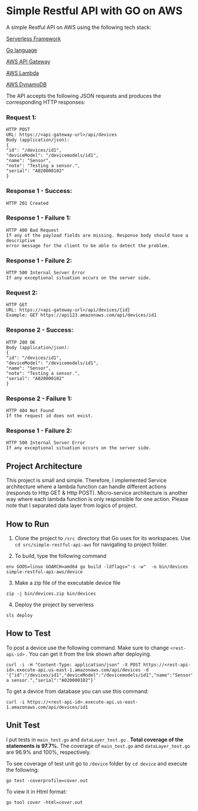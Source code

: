 # Simple Restful API with GO on AWS

A simple Restful API on AWS using the following tech stack:

[Serverless Framework](https://serverless.com/)

[Go language](https://golang.org/)

[AWS API Gateway](https://aws.amazon.com/api-gateway/)

[AWS Lambda](https://aws.amazon.com/lambda/)

[AWS DynamoDB](https://aws.amazon.com/dynamodb/)


The API accepts the following JSON requests and produces the corresponding HTTP responses:

### Request 1:
```
HTTP POST
URL: https://<api-gateway-url>/api/devices
Body (application/json):
{
"id": "/devices/id1",
"deviceModel": "/devicemodels/id1",
"name": "Sensor",
"note": "Testing a sensor.",
"serial": "A020000102"
}
```
### Response 1 - Success:
```
HTTP 201 Created
```
### Response 1 - Failure 1:
``` 
HTTP 400 Bad Request
If any of the payload fields are missing. Response body should have a descriptive
error message for the client to be able to detect the problem.
```
### Response 1 - Failure 2:
```
HTTP 500 Internal Server Error
If any exceptional situation occurs on the server side.
```
### Request 2:
```
HTTP GET
URL: https://<api-gateway-url>/api/devices/{id}
Example: GET https://api123.amazonaws.com/api/devices/id1
```
### Response 2 - Success:
```
HTTP 200 OK
Body (application/json):
{
"id": "/devices/id1",
"deviceModel": "/devicemodels/id1",
"name": "Sensor",
"note": "Testing a sensor.",
"serial": "A020000102"
}
```
### Response 2 - Failure 1:
```
HTTP 404 Not Found
If the request id does not exist.
```
### Response 1 - Failure 2:
```
HTTP 500 Internal Server Error
If any exceptional situation occurs on the server side.
```
## Project Architecture
This project is small and simple. Therefore, I implemented Service architecture where a lambda function can handle different actions (responds to Http GET & Http POST). Micro-service architecture is another way where each lambda function is only responsible for one action.
Please note that I separated data layer from logics of project.

## How to Run

1. Clone the project to `/src `directory that Go uses for its workspaces. Use `cd src/simple-restful-api-aws` for navigating to project folder.

2. To build, type the following command

```
env GOOS=linux GOARCH=amd64 go build -ldflags="-s -w"  -o bin/devices simple-restful-api-aws/device
```

3. Make a zip file of the executable device file

`zip -j bin/devices.zip bin/devices`


4. Deploy the project by serverless

`sls deploy`


## How to Test

To post a device use the following command. Make sure to change  `<rest-api-id>` . You can get it from the link shown after deploying.

```
curl -i -H "Content-Type: application/json" -X POST https://<rest-api-id>.execute-api.us-east-1.amazonaws.com/api/devices -d '{"id":"/devices/id1","deviceModel":"/devicemodels/id1","name":"Sensor","note":"Testing a sensor.","serial":"A020000102"}'
```

To get a device from database you can use this command:

```
curl -i https://<rest-api-id>.execute-api.us-east-1.amazonaws.com/api/devices/id1
```


## Unit Test

I put tests in `main_test.go` and `dataLayer_test.go` . **Total coverage of the statements is 97.7%.** The coverage of `main_test.go` and `dataLayer_test.go` are 96.9% and 100%, respectively.

To see coverage of test unit go to `/device` folder by `cd device` and execute the following:

```
go test -coverprofile=cover.out
```

To view it in Html format:

```
go tool cover -html=cover.out
```
